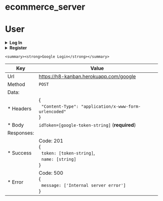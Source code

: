 # ecommerce_server

<h1>User</h1>
<details>
	<summary><strong>Log In</strong></summary>

| Key        | Value|
|------------|-|
| Url        | https://h8-kanban.herokuapp.com/login |
| Method     | `POST` |
| Data:      | |
| * Headers  | {<br>&nbsp;&nbsp;`"Content-Type": "application/x-www-form-urlencoded"`<br>} |
| * Body     | `email=[string]` (**required**)<br>`password=[string]` (**required**) |
| Responses: | |
| * Success  | Code: 200<br>{<br>&nbsp;&nbsp;`token: [token-string]`,<br>&nbsp;&nbsp;`name: [string]`<br>} |
| * Error    | Code: 400<br>{<br>&nbsp;&nbsp;`message: ['Wrong email/password combination']`<br>}<br><br>OR<br><br>Code: 500<br>{<br>&nbsp;&nbsp;`message: ['Internal server error']`<br>} |
</details>

<details>
	<summary><strong>Register</strong></summary>

| Key        | Value |
|------------|-|
| Url        | https://h8-kanban.herokuapp.com/register |
| Method     | `POST` |
| Data:      | |
| * Headers  | {<br>&nbsp;&nbsp;`"Content-Type": "application/x-www-form-urlencoded"`<br>} |
| * Body     | `email=[string]` (**required**)<br>`password=[string]` (**required**)<br>`name=[string]` |
| Responses: | |
| * Success  | Code: 201<br>{<br>&nbsp;&nbsp;`token: [token-string]`,<br>&nbsp;&nbsp;`name: [string]`<br>} |
| * Error    | Code: 400<br>{<br>&nbsp;&nbsp;`message: ['Email is invalid']`<br>}<br><br>OR<br><br>Code: 400<br>{<br>&nbsp;&nbsp;`message: ['Email already registered']`<br>}<br><br>OR<br><br>Code: 500<br>{<br>&nbsp;&nbsp;`message: ['Internal server error']`<br>} |
</details>

<!-- <details> -->
	<summary><strong>Google Login</strong></summary>

| Key        | Value |
|------------|-|
| Url        | https://h8-kanban.herokuapp.com/google |
| Method     | `POST` |
| Data:      | |
| * Headers  | {<br>&nbsp;&nbsp;`"Content-Type": "application/x-www-form-urlencoded"`<br>} |
| * Body     | `idToken=[google-token-string]` (**required**) |
| Responses: | |
| * Success  | Code: 201<br>{<br>&nbsp;&nbsp;`token: [token-string]`,<br>&nbsp;&nbsp;`name: [string]`<br>} |
| * Error    | Code: 500<br>{<br>&nbsp;&nbsp;`message: ['Internal server error']`<br>} |
</details>